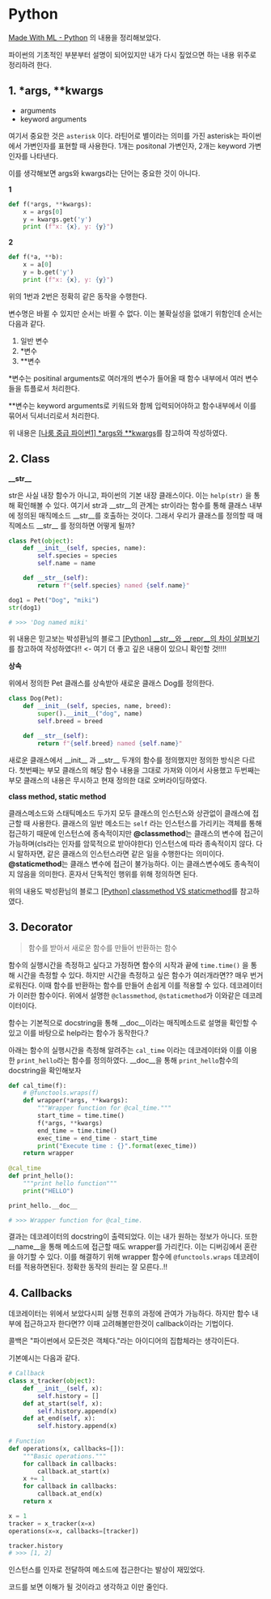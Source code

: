# Python

[Made With ML - Python](https://madewithml.com/courses/foundations/python/#variables) 의 내용을 정리해보았다.



파이썬의 기초적인 부분부터 설명이 되어있지만 내가 다시 짚었으면 하는 내용 위주로 정리하려 한다.

## 1. **\*args, \*\*kwargs**

- arguments
- keyword arguments

여기서 중요한 것은 `asterisk` 이다. 라틴어로 별이라는 의미를 가진 asterisk는 파이썬에서 가변인자를 표현할 때 사용한다. 1개는 positonal 가변인자, 2개는 keyword 가변인자를 나타낸다.

이를 생각해보면 args와 kwargs라는 단어는 중요한 것이 아니다.

**1**

```python
def f(*args, **kwargs):
    x = args[0]
    y = kwargs.get('y')
    print (f"x: {x}, y: {y}")
```

**2**

```python
def f(*a, **b):
    x = a[0]
    y = b.get('y')
    print (f"x: {x}, y: {y}")
```

위의 1번과 2번은 정확히 같은 동작을 수행한다.



변수명은 바뀔 수 있지만 순서는 바뀔 수 없다. 이는 불확실성을 없애기 위함인데 순서는 다음과 같다.

1. 일반 변수
2. *변수
3. **변수

*변수는 positinal arguments로 여러개의 변수가 들어올 때 함수 내부에서 여러 변수들을 튜플로서 처리한다.

**변수는 keyword arguments로 키워드와 함께 입력되어야하고 함수내부에서 이를 묶어서 딕셔너리로서 처리한다.



위 내용은 [[나룸 중급 파이썬1] *args와 **kwargs](https://brunch.co.kr/@princox/180)를 참고하여 작성하였다.

## 2. Class

**\_\_str\_\_**

str은 사실 내장 함수가 아니고, 파이썬의 기본 내장 클래스이다. 이는 `help(str)` 을 통해 확인해볼 수 있다. 여기서 str과 \_\_str\_\_의 관계는 str이라는 함수를 통해 클래스 내부에 정의된 매직메소드 \_\_str\_\_를 호출하는 것이다. 그래서 우리가 클래스를 정의할 때 매직메소드 \_\_str\_\_ 를 정의하면 어떻게 될까?

```python
class Pet(object):
    def __init__(self, species, name):
        self.species = species
        self.name = name

    def __str__(self):
        return f"{self.species} named {self.name}"

dog1 = Pet("Dog", "miki")
str(dog1)

# >>> 'Dog named miki'
```



위 내용은 믿고보는 박성환님의 블로그 [[Python] __str__와 __repr__의 차이 살펴보기](https://shoark7.github.io/programming/python/difference-between-__repr__-vs-__str__) 를 참고하여 작성하였다!! <- 여기 더 좋고 깊은 내용이 있으니 확인할 것!!!!



**상속**

위에서 정의한 Pet 클래스를 상속받아 새로운 클래스 Dog를 정의한다.

```python
class Dog(Pet):
    def __init__(self, species, name, breed):
        super().__init__("dog", name)
        self.breed = breed

    def __str__(self):
        return f"{self.breed} named {self.name}"
```

새로운 클래스에서 \_\_init\_\_ 과 \_\_str\_\_ 두개의 함수를 정의했지만 정의한 방식은 다르다. 첫번째는 부모 클래스의 해당 함수 내용을 그대로 가져와 이어서 사용했고 두번째는 부모 클래스의 내용은 무시하고 현재 정의한 대로 오버라이딩하였다. 



**class method, static method**

클래스메소드와 스태틱메소드 두가지 모두 클래스의 인스턴스와 상관없이 클래스에 접근할 때 사용한다. 클래스의 일반 메소드는 `self` 라는 인스턴스를 가리키는 객체를 통해 접근하기 때문에 인스턴스에 종속적이지만 **@classmethod**는 클래스의 변수에 접근이 가능하며(cls라는 인자를 암묵적으로 받아야한다) 인스턴스에 따라 종속적이지 않다. 다시 말하자면, 같은 클래스의 인스턴스라면 같은 일을 수행한다는 의미이다. **@staticmethod**는 클래스 변수에 접근이 불가능하다. 이는 클래스변수에도 종속적이지 않음을 의미한다. 혼자서 단독적인 행위를 위해 정의하면 된다.



위의 내용도 박성환님의 블로그 [[Python] classmethod VS staticmethod](https://shoark7.github.io/programming/python/staticmethod-and-classmethod-in-Python)를 참고하였다.



## 3. Decorator

>  함수를 받아서 새로운 함수를 만들어 반환하는 함수

함수의 실행시간을 측정하고 싶다고 가정하면 함수의 시작과 끝에 `time.time()` 을 통해 시간을 측정할 수 있다. 하지만 시간을 측정하고 싶은 함수가 여러개라면?? 매우 번거로워진다. 이때 함수를 반환하는 함수를 만들어 손쉽게 이를 적용할 수 있다. 데코레이터가 이러한 함수이다. 위에서 설명한 `@classmethod`, `@staticmethod`가 이와같은 데코레이터이다. 



함수는 기본적으로 docstring을 통해 \_\_doc\_\_이라는 매직메소드로 설명을 확인할 수 있고 이를 바탕으로 help라는 함수가 동작한다.?



아래는 함수의 실행시간을 측정해 알려주는 `cal_time` 이라는 데코레이터와 이를 이용한 `print_hello`라는 함수를 정의하였다. \_\_doc\_\_을 통해 `print_hello`함수의 docstring을 확인해보자

```python
def cal_time(f):
  	# @functools.wraps(f)
    def wrapper(*args, **kwargs):
        """Wrapper function for @cal_time."""
        start_time = time.time()
        f(*args, **kwargs)
        end_time = time.time()
        exec_time = end_time - start_time
        print("Execute time : {}".format(exec_time))
    return wrapper
  
@cal_time
def print_hello():
    """print hello function"""
    print("HELLO")

print_hello.__doc__

# >>> Wrapper function for @cal_time.
```

결과는 데코레이터의 docstring이 출력되었다. 이는 내가 원하는 정보가 아니다. 또한 \_\_name\_\_을 통해 메소드에 접근할 때도 wrapper를 가리킨다. 이는 디버깅에서 혼란을 야기할 수 있다. 이를 해결하기 위해 wrapper 함수에 `@functools.wraps` 데코레이터를 적용하면된다. 정확한 동작의 원리는 잘 모른다..!! 

## 4. Callbacks

데코레이터는 위에서 보았다시피 실행 전후의 과정에 관여가 가능하다. 하지만 함수 내부에 접근하고자 한다면?? 이때 고려해볼만한것이 callback이라는 기법이다.

콜백은 "파이썬에서 모든것은 객체다."라는 아이디어의 집합체라는 생각이든다.

기본예시는 다음과 같다. 

```python
# Callback
class x_tracker(object):
    def __init__(self, x):
        self.history = []
    def at_start(self, x):
        self.history.append(x)
    def at_end(self, x):
        self.history.append(x)
        
# Function
def operations(x, callbacks=[]):
    """Basic operations."""
    for callback in callbacks:
        callback.at_start(x)
    x += 1
    for callback in callbacks:
        callback.at_end(x)
    return x

x = 1
tracker = x_tracker(x=x)
operations(x=x, callbacks=[tracker])

tracker.history
# >>> [1, 2]
```

인스턴스를 인자로 전달하여 메소드에 접근한다는 발상이 재밌었다.

코드를 보면 이해가 될 것이라고 생각하고 이만 줄인다.





















